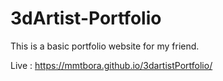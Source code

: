 # 3dArtist-Portfolio
This is a basic portfolio website for my friend. 

Live : https://mmtbora.github.io/3dartistPortfolio/
